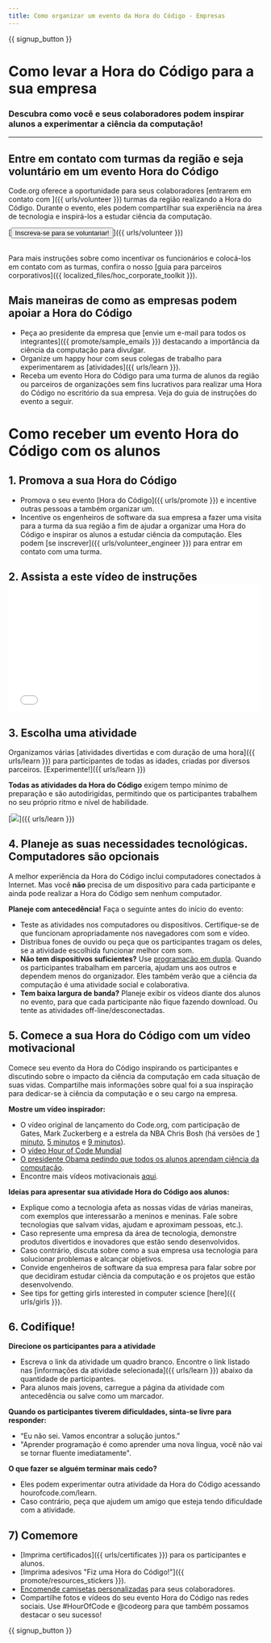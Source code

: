 ```yaml
---
title: Como organizar um evento da Hora do Código - Empresas
---
```


{{ signup_button }}

# Como levar a Hora do Código para a sua empresa
### Descubra como você e seus colaboradores podem inspirar alunos a experimentar a ciência da computação!

***

## Entre em contato com turmas da região e seja voluntário em um evento Hora do Código
Code.org oferece a oportunidade para seus colaboradores [entrarem em contato com ]({{ urls/volunteer }}) turmas da região realizando a Hora do Código. Durante o evento, eles podem compartilhar sua experiência na área de tecnologia e inspirá-los a estudar ciência da computação.

[<button>Inscreva-se para se voluntariar!</button>]({{ urls/volunteer }})
<br>
<br>

Para mais instruções sobre como incentivar os funcionários e colocá-los em contato com as turmas, confira o nosso [guia para parceiros corporativos]({{ localized_files/hoc_corporate_toolkit }}).

## Mais maneiras de como as empresas podem apoiar a Hora do Código

- Peça ao presidente da empresa que [envie um e-mail para todos os integrantes]({{ promote/sample_emails }}) destacando a importância da ciência da computação para divulgar.
- Organize um happy hour com seus colegas de trabalho para experimentarem as [atividades]({{ urls/learn }}).
- Receba um evento Hora do Código para uma turma de alunos da região ou parceiros de organizações sem fins lucrativos para realizar uma Hora do Código no escritório da sua empresa. Veja do guia de instruções do evento a seguir.


# Como receber um evento Hora do Código com os alunos

## 1. Promova a sua Hora do Código
- Promova o seu evento [Hora do Código]({{ urls/promote }}) e incentive outras pessoas a também organizar um.
- Incentive os engenheiros de software da sua empresa a fazer uma visita para a turma da sua região a fim de ajudar a organizar uma Hora do Código e inspirar os alunos a estudar ciência da computação. Eles podem [se inscrever]({{ urls/volunteer_engineer }}) para entrar em contato com uma turma.

## 2. Assista a este vídeo de instruções <iframe width="500" height="255" src="//www.youtube.com/embed/SrnvvWDm73k" frameborder="0" allowfullscreen mark="crwd-mark"></iframe>

## 3. Escolha uma atividade
Organizamos várias [atividades divertidas e com duração de uma hora]({{ urls/learn }}) para participantes de todas as idades, criadas por diversos parceiros. [Experimente!]({{ urls/learn }})

**Todas as atividades da Hora do Código** exigem tempo mínimo de preparação e são autodirigidas, permitindo que os participantes trabalhem no seu próprio ritmo e nível de habilidade.

[<img src="/images/fit-700/tutorials.png" />]({{ urls/learn }})

## 4. Planeje as suas necessidades tecnológicas. Computadores são opcionais

A melhor experiência da Hora do Código inclui computadores conectados à Internet. Mas você **não** precisa de um dispositivo para cada participante e ainda pode realizar a Hora do Código sem nenhum computador.

**Planeje com antecedência!** Faça o seguinte antes do início do evento:

- Teste as atividades nos computadores ou dispositivos. Certifique-se de que funcionam apropriadamente nos navegadores com som e vídeo.
- Distribua fones de ouvido ou peça que os participantes tragam os deles, se a atividade escolhida funcionar melhor com som.
- **Não tem dispositivos suficientes?** Use [programação em dupla](https://www.youtube.com/watch?v=vgkahOzFH2Q). Quando os participantes trabalham em parceria, ajudam uns aos outros e dependem menos do organizador. Eles também verão que a ciência da computação é uma atividade social e colaborativa.
- **Tem baixa largura de banda?** Planeje exibir os vídeos diante dos alunos no evento, para que cada participante não fique fazendo download. Ou tente as atividades off-line/desconectadas.

## 5.  Comece a sua Hora do Código com um vídeo motivacional
Comece seu evento da Hora do Código inspirando os participantes e discutindo sobre o impacto da ciência da computação em cada situação de suas vidas. Compartilhe mais informações sobre qual foi a sua inspiração para dedicar-se à ciência da computação e o seu cargo na empresa.

**Mostre um vídeo inspirador:**

- O vídeo original de lançamento do Code.org, com participação de Gates, Mark Zuckerberg e a estrela da NBA Chris Bosh (há versões de [1 minuto](https://www.youtube.com/watch?v=qYZF6oIZtfc), [5 minutos](https://www.youtube.com/watch?v=nKIu9yen5nc) e [9 minutos](https://www.youtube.com/watch?v=dU1xS07N-FA)).
- O [vídeo Hour of Code Mundial](https://www.youtube.com/watch?v=KsOIlDT145A)
- [O presidente Obama pedindo que todos os alunos aprendam ciência da computação](https://www.youtube.com/watch?v=6XvmhE1J9PY).
- Encontre mais vídeos motivacionais [aqui](https://www.youtube.com/playlist?list=PLzdnOPI1iJNfpD8i4Sx7U0y2MccnrNZuP).

**Ideias para apresentar sua atividade Hora do Código aos alunos:**

- Explique como a tecnologia afeta as nossas vidas de várias maneiras, com exemplos que interessarão a meninos e meninas. Fale sobre tecnologias que salvam vidas, ajudam e aproximam pessoas, etc.).
- Caso represente uma empresa da área de tecnologia, demonstre produtos divertidos e inovadores que estão sendo desenvolvidos.
- Caso contrário, discuta sobre como a sua empresa usa tecnologia para solucionar problemas e alcançar objetivos.
- Convide engenheiros de software da sua empresa para falar sobre por que decidiram estudar ciência da computação e os projetos que estão desenvolvendo.
- See tips for getting girls interested in computer science [here]({{ urls/girls }}).

## 6. Codifique!
**Direcione os participantes para a atividade**

- Escreva o link da atividade um quadro branco. Encontre o link listado nas [informações da atividade selecionada]({{ urls/learn }}) abaixo da quantidade de participantes.
- Para alunos mais jovens, carregue a página da atividade com antecedência ou salve como um marcador.

**Quando os participantes tiverem dificuldades, sinta-se livre para responder:**

- “Eu não sei. Vamos encontrar a solução juntos.”
- "Aprender programação é como aprender uma nova língua, você não vai se tornar fluente imediatamente".

**O que fazer se alguém terminar mais cedo?**

- Eles podem experimentar outra atividade da Hora do Código acessando hourofcode.com/learn.
- Caso contrário, peça que ajudem um amigo que esteja tendo dificuldade com a atividade.

## 7) Comemore

- [Imprima certificados]({{ urls/certificates }}) para os participantes e alunos.
- [Imprima adesivos "Fiz uma Hora do Código!"]({{ promote/resources_stickers }}).
- [Encomende camisetas personalizadas](http://blog.code.org/post/132608499493/hour-of-code-shirts-and-more) para seus colaboradores.
- Compartilhe fotos e vídeos do seu evento Hora do Código nas redes sociais. Use #HourOfCode e @codeorg para que também possamos destacar o seu sucesso!

{{ signup_button }}
